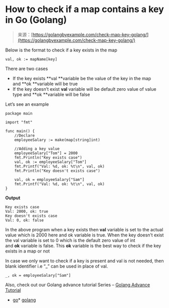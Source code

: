 <!--yml
category: 未分类
date: 2024-10-13 06:39:35
-->

# How to check if a map contains a key in Go (Golang)

> 来源：[https://golangbyexample.com/check-map-key-golang/](https://golangbyexample.com/check-map-key-golang/)

Below is the format to check if a key exists in the map

```
val, ok := mapName[key]
```

There are two cases

*   If the key exists **val **variable be the value of the key in the map and **ok **variable will be true
*   If the key doesn’t exist **val** variable will be default zero value of value type and **ok **variable will be false

Let’s see an example

```
package main

import "fmt"

func main() {
    //Declare
    employeeSalary := make(map[string]int)

    //Adding a key value
    employeeSalary["Tom"] = 2000
    fmt.Println("Key exists case")
    val, ok := employeeSalary["Tom"]
    fmt.Printf("Val: %d, ok: %t\n", val, ok)
    fmt.Println("Key doesn't exists case")

    val, ok = employeeSalary["Sam"]
    fmt.Printf("Val: %d, ok: %t\n", val, ok)
}
```

**Output**

```
Key exists case
Val: 2000, ok: true
Key doesn't exists case
Val: 0, ok: false
```

In the above program when a key exists then **val** variable is set to the actual value which is 2000 here and ok variable is true. When the key doesn’t exist the val variable is set to 0 which is the default zero value of int and **ok** variable is false. This **ok** variable is the best way to check if the key exists in a map or not

In case we only want to check if a key is present and val is not needed, then blank identifier i.e “_” can be used in place of val.

```
_, ok = employeeSalary["Sam"]
```

Also, check out our Golang advance tutorial Series – [Golang Advance Tutorial](https://golangbyexample.com/golang-comprehensive-tutorial/)

*   [go](https://golangbyexample.com/tag/go/)*   [golang](https://golangbyexample.com/tag/golang/)